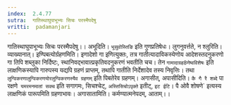 ```yaml
---
index:  2.4.77
sutra:  गातिस्थाघुपाभूभ्यः सिचः परस्मैपदेषु
vritti:  padamanjari
---
```


गातिस्थाघुपाभूभ्यः सिचः परस्मैपदेषु।। अभूदिति। `भूसुवोस्तिङि` इति गुणप्रतिषेधः। लुगनुवर्त्तते, न श्लुरिति। व्याख्यानात्। 
इण्पिबत्योर्ग्रहणमिति। इणादेशो गा इणित्युक्तः, तत्र गातीत्यादाविकस्येणोय आदेशस्तदनुकरणो गा तिपि शब्लुका निर्दिष्टः, स्थानिवद्भावात्प्रकृतिवदनुकरणं भवतीति चच। तेन `गामादाग्रह8णेष्वविशेषः` इति लाक्षणिकस्यापि गारुपस्य यद्यपि ग्रहणं प्राप्तम्, तथापि गातीति निर्देशादेव तस्य निवृत्तिः। तथा `लुग्विकरणालुग्विकरणयोरलुग्विकरणस्यैव ग्रहणम्` इति पिबतेरेव ग्रहणम्। अगासीत्, अपासीदिति। `कै गै रै शब्दे` पा रक्षणे` यमरमनमातां सक्च` इति सगागमः, सिचश्चेट्, `अस्तिसिचोऽपृक्ते` इतीट्, `इट ईटि`। पै ओवै शोषणे` इत्यस्य लाक्षणिकं पारूपमिति ग्रहणाभावः।
अगासातामिति। कर्मण्यात्मनेपदम्, आताम्।।

